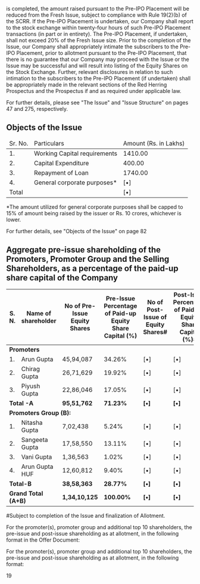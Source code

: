 is completed, the amount raised pursuant to the Pre-IPO Placement will be reduced from the Fresh Issue, subject to compliance with Rule 19(2)(b) of the SCRR. If the Pre-IPO Placement is undertaken, our Company shall report to the stock exchange within twenty-four hours of such Pre-IPO Placement transactions (in part or in entirety). The Pre-IPO Placement, if undertaken, shall not exceed 20% of the Fresh Issue size. Prior to the completion of the Issue, our Company shall appropriately intimate the subscribers to the Pre-IPO Placement, prior to allotment pursuant to the Pre-IPO Placement, that there is no guarantee that our Company may proceed with the Issue or the Issue may be successful and will result into listing of the Equity Shares on the Stock Exchange. Further, relevant disclosures in relation to such intimation to the subscribers to the Pre-IPO Placement (if undertaken) shall be appropriately made in the relevant sections of the Red Herring Prospectus and the Prospectus if and as required under applicable law.

For further details, please see "The Issue" and "Issue Structure" on pages 47 and 275, respectively.

## Objects of the Issue

<table><thead><tr><td>Sr. No.</td><td>Particulars</td><td>Amount (Rs. in Lakhs)</td></tr></thead><tbody><tr><td>1.</td><td>Working Capital requirements</td><td>1410.00</td></tr><tr><td>2.</td><td>Capital Expenditure</td><td>400.00</td></tr><tr><td>3.</td><td>Repayment of Loan</td><td>1740.00</td></tr><tr><td>4.</td><td>General corporate purposes*</td><td>[•]</td></tr><tr><td colspan="2">Total</td><td>[•]</td></tr></tbody></table>

*The amount utilized for general corporate purposes shall be capped to 15% of amount being raised by the issuer or Rs. 10 crores, whichever is lower.

For further details, see "Objects of the Issue" on page 82

## Aggregate pre-issue shareholding of the Promoters, Promoter Group and the Selling Shareholders, as a percentage of the paid-up share capital of the Company

<table><thead><tr><th>S. N.</th><th>Name of shareholder</th><th>No of Pre-Issue Equity Shares</th><th>Pre-Issue Percentage of Paid-up Equity Share Capital (%)</th><th>No of Post-Issue of Equity Shares#</th><th>Post-Issue Percentage of Paid-up Equity Share Capital (%)#</th></tr></thead><tbody><tr><td colspan="6"><strong>Promoters</strong></td></tr><tr><td>1.</td><td>Arun Gupta</td><td>45,94,087</td><td>34.26%</td><td>[•]</td><td>[•]</td></tr><tr><td>2.</td><td>Chirag Gupta</td><td>26,71,629</td><td>19.92%</td><td>[•]</td><td>[•]</td></tr><tr><td>3.</td><td>Piyush Gupta</td><td>22,86,046</td><td>17.05%</td><td>[•]</td><td>[•]</td></tr><tr><td colspan="2"><strong>Total -A</strong></td><td><strong>95,51,762</strong></td><td><strong>71.23%</strong></td><td><strong>[•]</strong></td><td><strong>[•]</strong></td></tr><tr><td colspan="6"><strong>Promoters Group (B):</strong></td></tr><tr><td>1.</td><td>Nitasha Gupta</td><td>7,02,438</td><td>5.24%</td><td>[•]</td><td>[•]</td></tr><tr><td>2.</td><td>Sangeeta Gupta</td><td>17,58,550</td><td>13.11%</td><td>[•]</td><td>[•]</td></tr><tr><td>3.</td><td>Vani Gupta</td><td>1,36,563</td><td>1.02%</td><td>[•]</td><td>[•]</td></tr><tr><td>4.</td><td>Arun Gupta HUF</td><td>12,60,812</td><td>9.40%</td><td>[•]</td><td>[•]</td></tr><tr><td colspan="2"><strong>Total-B</strong></td><td><strong>38,58,363</strong></td><td><strong>28.77%</strong></td><td><strong>[•]</strong></td><td><strong>[•]</strong></td></tr><tr><td colspan="2"><strong>Grand Total (A+B)</strong></td><td><strong>1,34,10,125</strong></td><td><strong>100.00%</strong></td><td><strong>[•]</strong></td><td><strong>[•]</strong></td></tr></tbody></table>

\#Subject to completion of the Issue and finalization of Allotment.

For the promoter(s), promoter group and additional top 10 shareholders, the pre-issue and post-issue shareholding as at allotment, in the following format in the Offer Document:

For the promoter(s), promoter group and additional top 10 shareholders, the pre-issue and post-issue shareholding as at allotment, in the following format:

19